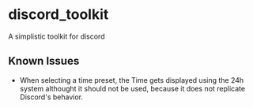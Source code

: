 # discord_toolkit

A simplistic toolkit for discord

## Known Issues

- When selecting a time preset, the Time gets displayed using the 24h system althought it should not be used, because it does not replicate Discord's behavior.